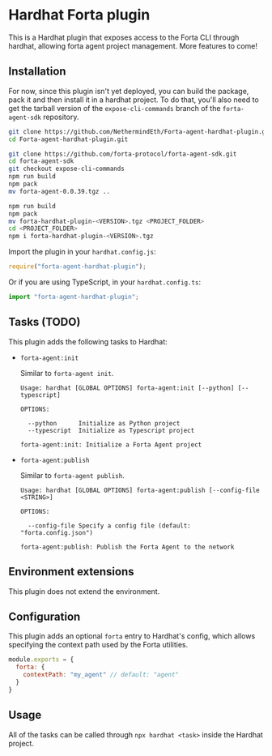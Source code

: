 # Hardhat Forta plugin

This is a Hardhat plugin that exposes access to the Forta CLI through hardhat,
allowing forta agent project management. More features to come!

## Installation

For now, since this plugin isn't yet deployed, you can build the package, pack
it and then install it in a hardhat project. To do that, you'll also need to
get the tarball version of the `expose-cli-commands` branch of the
`forta-agent-sdk` repository.

```bash
git clone https://github.com/NethermindEth/Forta-agent-hardhat-plugin.git
cd Forta-agent-hardhat-plugin.git

git clone https://github.com/forta-protocol/forta-agent-sdk.git
cd forta-agent-sdk
git checkout expose-cli-commands
npm run build
npm pack
mv forta-agent-0.0.39.tgz ..

npm run build
npm pack
mv forta-hardhat-plugin-<VERSION>.tgz <PROJECT_FOLDER>
cd <PROJECT_FOLDER>
npm i forta-hardhat-plugin-<VERSION>.tgz
```

Import the plugin in your `hardhat.config.js`:

```js
require("forta-agent-hardhat-plugin");
```

Or if you are using TypeScript, in your `hardhat.config.ts`:

```ts
import "forta-agent-hardhat-plugin";
```

## Tasks (TODO)

This plugin adds the following tasks to Hardhat:

- `forta-agent:init`

  Similar to `forta-agent init`.

  ```
  Usage: hardhat [GLOBAL OPTIONS] forta-agent:init [--python] [--typescript]

  OPTIONS:

    --python      Initialize as Python project
    --typescript  Initialize as Typescript project

  forta-agent:init: Initialize a Forta Agent project
  ```

- `forta-agent:publish`

  Similar to `forta-agent publish`.

  ```
  Usage: hardhat [GLOBAL OPTIONS] forta-agent:publish [--config-file <STRING>]

  OPTIONS:

    --config-file Specify a config file (default: "forta.config.json")

  forta-agent:publish: Publish the Forta Agent to the network
  ```

## Environment extensions

This plugin does not extend the environment.

## Configuration

This plugin adds an optional `forta` entry to Hardhat's config, which allows specifying the context path used by the Forta utilities.

```js
module.exports = {
  forta: {
    contextPath: "my_agent" // default: "agent"
  }
}
```

## Usage

All of the tasks can be called through `npx hardhat <task>` inside the Hardhat project.
